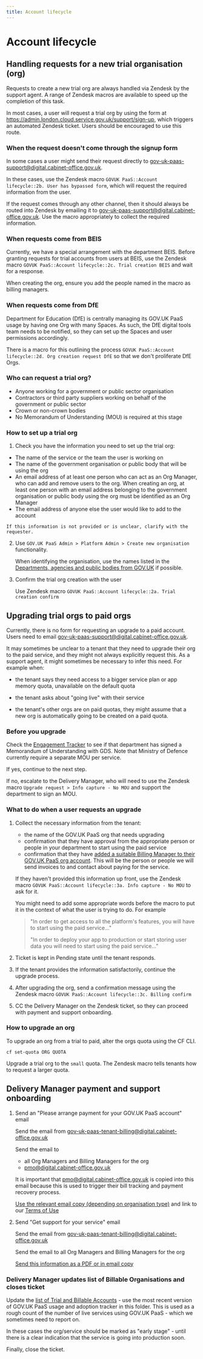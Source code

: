 ```yaml
---
title: Account lifecycle
---
```


# Account lifecycle

## Handling requests for a new trial organisation (org)


Requests to create a new trial org are always handled via Zendesk by the support agent. A range of Zendesk macros are available to speed up the completion of this task.

In most cases, a user will request a trial org by using the form at <https://admin.london.cloud.service.gov.uk/support/sign-up>, which triggers an automated Zendesk ticket. Users should be encouraged to use this route.

### When the request doesn't come through the signup form

In some cases a user might send their request directly to <gov-uk-paas-support@digital.cabinet-office.gov.uk>.

In these cases, use the Zendesk macro `GOVUK PaaS::Account lifecycle::2b. User has bypassed form`, which will request the required information from the user.

If the request comes through any other channel, then it should always be routed into Zendesk by emailing it to <gov-uk-paas-support@digital.cabinet-office.gov.uk>. Use the macro appropriately to collect the required information.

### When requests come from BEIS

Currently, we have a special arrangement with the department BEIS. Before granting requests for trial accounts from users at BEIS, use the Zendesk macro `GOVUK PaaS::Account lifecycle::2c. Trial creation BEIS` and wait for a response.

When creating the org, ensure you add the people named in the macro as billing managers.

### When requests come from DfE

Department for Education (DfE) is centrally managing its GOV.UK PaaS usage by having one Org with many Spaces. As such, the DfE digital tools team needs to be notified, so they can set up the Spaces and user permissions accordingly.

There is a macro for this outlining the process `GOVUK PaaS::Account lifecycle::2d. Org creation request DfE` so that we don't proliferate DfE Orgs. 

### Who can request a trial org?

-   Anyone working for a government or public sector organisation 
-   Contractors or third party suppliers working on behalf of the government or public sector
-   Crown or non-crown bodies
-   No Memorandum of Understanding (MOU) is required at this stage

### How to set up a trial org

1. Check you have the information you need to set up the trial org:
  - The name of the service or the team the user is working on
  -   The name of the government organisation or public body that will be using the org
  -   An email address of at least one person who can act as an Org Manager, who can add and remove users to the org.
	   When creating an org, at least one person with an email address belonging to the government organisation or public body using the org must be identified as an Org Manager
  -   The email address of anyone else the user would like to add to the account

    If this information is not provided or is unclear, clarify with the requester.


2. Use `GOV.UK PaaS Admin > Platform Admin > Create new organisation` functionality.

    When identifying the organisation, use the names listed in the [Departments, agencies and public bodies from GOV.UK](https://www.gov.uk/government/organisations) if possible.

3. Confirm the trial org creation with the user

    Use Zendesk macro `GOVUK PaaS::Account lifecycle::2a. Trial creation confirm`

## Upgrading trial orgs to paid orgs

Currently, there is no form for requesting an upgrade to a paid account. Users need to email <gov-uk-paas-support@digital.cabinet-office.gov.uk>.

It may sometimes be unclear to a tenant that they need to upgrade their org to the paid service, and they might not always explicitly request this. As a support agent, it might sometimes be necessary to infer this need. For example when:

-   the tenant says they need access to a bigger service plan or app memory quota, unavailable on the default quota

-   the tenant asks about "going live" with their service

-   the tenant's other orgs are on paid quotas, they might assume that a new org is automatically going to be created on a paid quota.

### Before you upgrade

Check the [Engagement Tracker](https://trello.com/b/SFyQGwfH/govuk-paas-tracker) to see if that department has signed a Memorandum of Understanding with GDS. Note that Ministry of Defence currently require a separate MOU per service.

If yes, continue to the next step.

If no, escalate to the Delivery Manager, who will need to use the Zendesk macro `Upgrade request > Info capture - No MOU` and support the department to sign an MOU.

### What to do when a user requests an upgrade


1.  Collect the necessary information from the tenant:
    -   the name of the GOV.UK PaaS org that needs upgrading
    -   confirmation that they have approval from the appropriate person or people in your department to start using the paid service
    -   confirmation that they have [added a suitable Billing Manager to their GOV.UK PaaS org account](https://docs.cloud.service.gov.uk/orgs_spaces_users.html#billing-manager). This will be the person or people we will send invoices to and contact about paying for the service.

    If they haven't provided this information up front, use the Zendesk macro `GOVUK PaaS::Account lifecycle::3a. Info capture - No MOU` to ask for it.

    You might need to add some appropriate words before the macro to put it in the context of what the user is trying to do. For example

    > "In order to get access to all the platform's features, you will have to start using the paid service..."
    >
    > "In order to deploy your app to production or start storing user data you will need to start using the paid service..."

1.  Ticket is kept in Pending state until the tenant responds.

2.  If the tenant provides the information satisfactorily, continue the upgrade process.

3.  After upgrading the org, send a confirmation message using the Zendesk macro `GOVUK PaaS::Account lifecycle::3c. Billing confirm`

4.  CC the Delivery Manager on the Zendesk ticket, so they can proceed with payment and support onboarding.

### How to upgrade an org
To upgrade an org from a trial to paid, alter the orgs quota using the CF CLI.

```
cf set-quota ORG QUOTA
```

Upgrade a trial org to the `small` quota. The Zendesk macro tells tenants how to request a larger quota.

## Delivery Manager payment and support onboarding 

1.  Send an "Please arrange payment for your GOV.UK PaaS account" email 

    Send the email from gov-uk-paas-tenant-billing@digital.cabinet-office.gov.uk 

    Send the email to 
    -   all Org Managers and Billing Managers for the org
    -   pmo@digital.cabinet-office.gov.uk

    It is important that pmo@digital.cabinet-office.gov.uk is copied into this email because this is used to trigger their bill tracking and payment recovery process.

    [Use the relevant email copy (depending on organisation type)](https://docs.google.com/document/d/1pATbc1uTAJpdkO2B8xg6P9i3NSx5_aBT-G-R6LAeegQ/edit) and link to our [Terms of Use](https://www.cloud.service.gov.uk/terms-of-use)

2. Send "Get support for your service" email 

    Send the email from gov-uk-paas-tenant-billing@digital.cabinet-office.gov.uk 

    Send the email to all Org Managers and Billing Managers for the org

   [Send this information as a PDF or in email copy](https://docs.google.com/document/d/12ak2BP39ElqpSfYp9zudllet-sRe2F9qdZwfv-707jo/edit)

### Delivery Manager updates list of Billable Organisations and closes ticket

Update the [list of Trial and Billable Accounts](https://drive.google.com/drive/folders/1yYV8X7Rzj4BlAbuFPjsfupouy_1v95eG) - use the most recent version of GOV.UK PaaS usage and adoption tracker in this folder. This is used as a rough count of the number of live services using GOV.UK PaaS - which we sometimes need to report on.

In these cases the org/service should be marked as "early stage" - until there is a clear indication that the service is going into production soon.

Finally, close the ticket.
